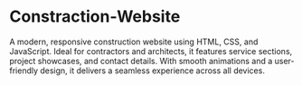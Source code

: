 # Constraction-Website
A modern, responsive construction website using HTML, CSS, and JavaScript. Ideal for contractors and architects, it features service sections, project showcases, and contact details. With smooth animations and a user-friendly design, it delivers a seamless experience across all devices.
